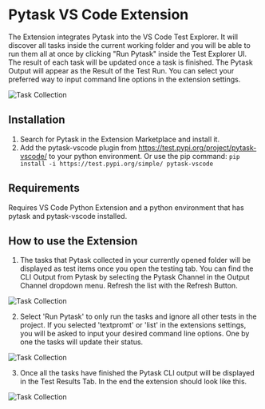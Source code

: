 # Pytask VS Code Extension
The Extension integrates Pytask into the VS Code Test Explorer. It will discover all tasks inside the current working folder and you will be able to run them all at once by clicking "Run Pytask" inside the Test Explorer UI. The result of each task will be updated once a task is finished. The Pytask Output will appear as the Result of the Test Run. You can select your preferred way to input command line options in the extension settings.

![Task Collection](docs/Task_discovery.png)

## Installation
1. Search for Pytask in the Extension Marketplace and install it.
2. Add the pytask-vscode plugin from https://test.pypi.org/project/pytask-vscode/ to your python environment. Or use the pip command: ```pip install -i https://test.pypi.org/simple/ pytask-vscode```

## Requirements
Requires VS Code Python Extension and a python environment that has pytask and pytask-vscode installed.

## How to use the Extension

1. The tasks that Pytask collected in your currently opened folder will be displayed as test items once you open the testing tab. You can find the CLI Output from Pytask by selecting the Pytask Channel in the Output Channel dropdown menu. Refresh the list with the Refresh Button.

![Task Collection](docs/Task_discovery.png)

2. Select 'Run Pytask' to only run the tasks and ignore all other tests in the project. If you selected 'textpromt' or 'list' in the extensions settings, you will be asked to input your desired command line options. One by one the tasks will update their status.

![Task Collection](docs/progression.png)

3. Once all the tasks have finished the Pytask CLI output will be displayed in the Test Results Tab. In the end the extension should look like this.

![Task Collection](docs/result.png)
